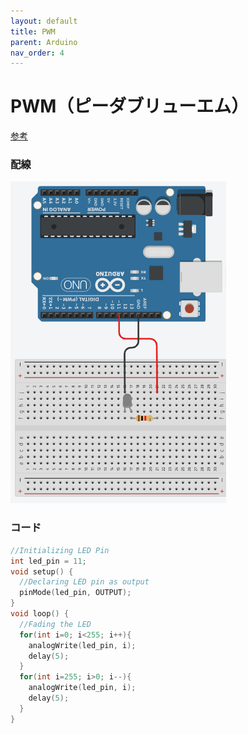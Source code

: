 ```yaml
---
layout: default
title: PWM
parent: Arduino
nav_order: 4
---
```


# **PWM（ピーダブリューエム）**

[参考](https://create.arduino.cc/projecthub/muhammad-aqib/arduino-pwm-tutorial-ae9d71)

### 配線
<img src="assets/arduino_pwm.png"  alt="hi" class="inline"/>

### コード
```c++
//Initializing LED Pin
int led_pin = 11;
void setup() {
  //Declaring LED pin as output
  pinMode(led_pin, OUTPUT);
}
void loop() {
  //Fading the LED
  for(int i=0; i<255; i++){
    analogWrite(led_pin, i);
    delay(5);
  }
  for(int i=255; i>0; i--){
    analogWrite(led_pin, i);
    delay(5);
  }
}
```
